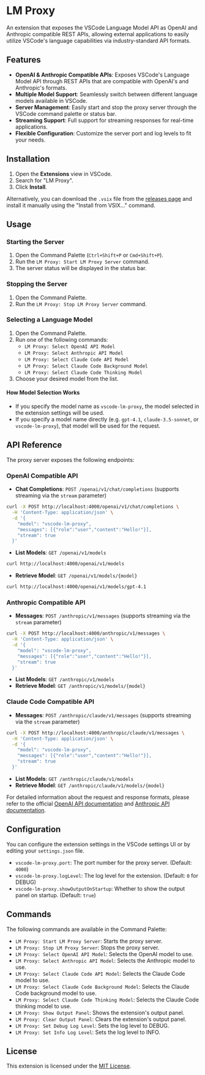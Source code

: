 # LM Proxy

An extension that exposes the VSCode Language Model API as OpenAI and Anthropic compatible REST APIs, allowing external applications to easily utilize VSCode's language capabilities via industry-standard API formats.

## Features

- **OpenAI & Anthropic Compatible APIs**: Exposes VSCode's Language Model API through REST APIs that are compatible with OpenAI's and Anthropic's formats.
- **Multiple Model Support**: Seamlessly switch between different language models available in VSCode.
- **Server Management**: Easily start and stop the proxy server through the VSCode command palette or status bar.
- **Streaming Support**: Full support for streaming responses for real-time applications.
- **Flexible Configuration**: Customize the server port and log levels to fit your needs.

## Installation

1. Open the **Extensions** view in VSCode.
2. Search for "LM Proxy".
3. Click **Install**.

Alternatively, you can download the `.vsix` file from the [releases page](https://github.com/ryo-nakae/vscode-lm-proxy/releases) and install it manually using the "Install from VSIX..." command.

## Usage

### Starting the Server

1. Open the Command Palette (`Ctrl+Shift+P` or `Cmd+Shift+P`).
2. Run the `LM Proxy: Start LM Proxy Server` command.
3. The server status will be displayed in the status bar.

### Stopping the Server

1. Open the Command Palette.
2. Run the `LM Proxy: Stop LM Proxy Server` command.

### Selecting a Language Model

1. Open the Command Palette.
2. Run one of the following commands:
   - `LM Proxy: Select OpenAI API Model`
   - `LM Proxy: Select Anthropic API Model` 
   - `LM Proxy: Select Claude Code API Model`
   - `LM Proxy: Select Claude Code Background Model`
   - `LM Proxy: Select Claude Code Thinking Model`
3. Choose your desired model from the list.

#### How Model Selection Works
- If you specify the model name as `vscode-lm-proxy`, the model selected in the extension settings will be used.
- If you specify a model name directly (e.g. `gpt-4.1`, `claude-3.5-sonnet`, or `vscode-lm-proxy`), that model will be used for the request.

## API Reference

The proxy server exposes the following endpoints:

### OpenAI Compatible API

- **Chat Completions**: `POST /openai/v1/chat/completions` (supports streaming via the `stream` parameter)

```bash
curl -X POST http://localhost:4000/openai/v1/chat/completions \
  -H 'Content-Type: application/json' \
  -d '{
    "model": "vscode-lm-proxy",
    "messages": [{"role":"user","content":"Hello!"}],
    "stream": true
  }'
```
- **List Models**: `GET /openai/v1/models`

```bash
curl http://localhost:4000/openai/v1/models
```
- **Retrieve Model**: `GET /openai/v1/models/{model}`

```bash
curl http://localhost:4000/openai/v1/models/gpt-4.1
```

### Anthropic Compatible API

- **Messages**: `POST /anthropic/v1/messages` (supports streaming via the `stream` parameter)

```bash
curl -X POST http://localhost:4000/anthropic/v1/messages \
  -H 'Content-Type: application/json' \
  -d '{
    "model": "vscode-lm-proxy",
    "messages": [{"role":"user","content":"Hello!"}],
    "stream": true
  }'
```
- **List Models**: `GET /anthropic/v1/models`
- **Retrieve Model**: `GET /anthropic/v1/models/{model}`

### Claude Code Compatible API

- **Messages**: `POST /anthropic/claude/v1/messages` (supports streaming via the `stream` parameter)

```bash
curl -X POST http://localhost:4000/anthropic/claude/v1/messages \
  -H 'Content-Type: application/json' \
  -d '{
    "model": "vscode-lm-proxy",
    "messages": [{"role":"user","content":"Hello!"}],
    "stream": true
  }'
```
- **List Models**: `GET /anthropic/claude/v1/models`
- **Retrieve Model**: `GET /anthropic/claude/v1/models/{model}`

For detailed information about the request and response formats, please refer to the official [OpenAI API documentation](https://platform.openai.com/docs/api-reference) and [Anthropic API documentation](https://docs.anthropic.com/claude/reference/getting-started-with-the-api).

## Configuration

You can configure the extension settings in the VSCode settings UI or by editing your `settings.json` file.

- `vscode-lm-proxy.port`: The port number for the proxy server. (Default: `4000`)
- `vscode-lm-proxy.logLevel`: The log level for the extension. (Default: `0` for DEBUG)
- `vscode-lm-proxy.showOutputOnStartup`: Whether to show the output panel on startup. (Default: `true`)

## Commands

The following commands are available in the Command Palette:

- `LM Proxy: Start LM Proxy Server`: Starts the proxy server.
- `LM Proxy: Stop LM Proxy Server`: Stops the proxy server.
- `LM Proxy: Select OpenAI API Model`: Selects the OpenAI model to use.
- `LM Proxy: Select Anthropic API Model`: Selects the Anthropic model to use.
- `LM Proxy: Select Claude Code API Model`: Selects the Claude Code model to use.
- `LM Proxy: Select Claude Code Background Model`: Selects the Claude Code background model to use.
- `LM Proxy: Select Claude Code Thinking Model`: Selects the Claude Code thinking model to use.
- `LM Proxy: Show Output Panel`: Shows the extension's output panel.
- `LM Proxy: Clear Output Panel`: Clears the extension's output panel.
- `LM Proxy: Set Debug Log Level`: Sets the log level to DEBUG.
- `LM Proxy: Set Info Log Level`: Sets the log level to INFO.

## License

This extension is licensed under the [MIT License](LICENSE).
